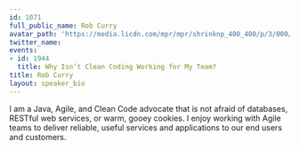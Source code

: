```yaml
---
id: 1071
full_public_name: Rob Curry
avatar_path: 'https://media.licdn.com/mpr/mpr/shrinknp_400_400/p/3/000/04e/00b/212072f.jpg'
twitter_name:
events:
- id: 1944
  title: Why Isn’t Clean Coding Working for My Team?
title: Rob Curry
layout: speaker_bio
---
```

I am a Java, Agile, and Clean Code advocate that is not afraid of databases, RESTful web services, or warm, gooey cookies.  I enjoy working with Agile teams to deliver reliable, useful services and applications to our end users and customers.

